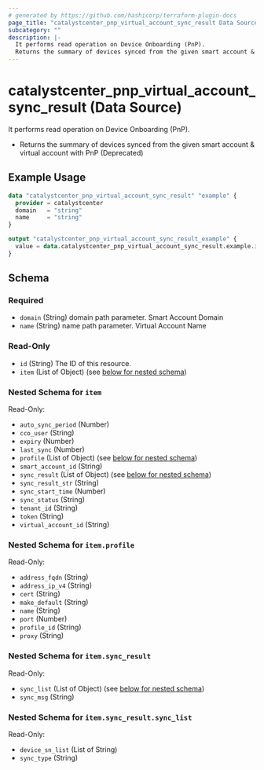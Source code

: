 ```yaml
---
# generated by https://github.com/hashicorp/terraform-plugin-docs
page_title: "catalystcenter_pnp_virtual_account_sync_result Data Source - terraform-provider-catalystcenter"
subcategory: ""
description: |-
  It performs read operation on Device Onboarding (PnP).
  Returns the summary of devices synced from the given smart account & virtual account with PnP (Deprecated)
---
```


# catalystcenter_pnp_virtual_account_sync_result (Data Source)

It performs read operation on Device Onboarding (PnP).

- Returns the summary of devices synced from the given smart account & virtual account with PnP (Deprecated)

## Example Usage

```terraform
data "catalystcenter_pnp_virtual_account_sync_result" "example" {
  provider = catalystcenter
  domain   = "string"
  name     = "string"
}

output "catalystcenter_pnp_virtual_account_sync_result_example" {
  value = data.catalystcenter_pnp_virtual_account_sync_result.example.item
}
```

<!-- schema generated by tfplugindocs -->
## Schema

### Required

- `domain` (String) domain path parameter. Smart Account Domain
- `name` (String) name path parameter. Virtual Account Name

### Read-Only

- `id` (String) The ID of this resource.
- `item` (List of Object) (see [below for nested schema](#nestedatt--item))

<a id="nestedatt--item"></a>
### Nested Schema for `item`

Read-Only:

- `auto_sync_period` (Number)
- `cco_user` (String)
- `expiry` (Number)
- `last_sync` (Number)
- `profile` (List of Object) (see [below for nested schema](#nestedobjatt--item--profile))
- `smart_account_id` (String)
- `sync_result` (List of Object) (see [below for nested schema](#nestedobjatt--item--sync_result))
- `sync_result_str` (String)
- `sync_start_time` (Number)
- `sync_status` (String)
- `tenant_id` (String)
- `token` (String)
- `virtual_account_id` (String)

<a id="nestedobjatt--item--profile"></a>
### Nested Schema for `item.profile`

Read-Only:

- `address_fqdn` (String)
- `address_ip_v4` (String)
- `cert` (String)
- `make_default` (String)
- `name` (String)
- `port` (Number)
- `profile_id` (String)
- `proxy` (String)


<a id="nestedobjatt--item--sync_result"></a>
### Nested Schema for `item.sync_result`

Read-Only:

- `sync_list` (List of Object) (see [below for nested schema](#nestedobjatt--item--sync_result--sync_list))
- `sync_msg` (String)

<a id="nestedobjatt--item--sync_result--sync_list"></a>
### Nested Schema for `item.sync_result.sync_list`

Read-Only:

- `device_sn_list` (List of String)
- `sync_type` (String)
